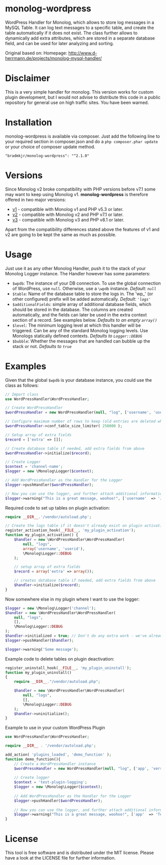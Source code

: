 monolog-wordpress
=============

WordPress Handler for Monolog, which allows to store log messages in a MySQL Table.
It can log text messages to a specific table, and create the table automatically if it does not exist.
The class further allows to dynamically add extra attributes, which are stored in a separate database field, and can be used for later analyzing and sorting.

Original based on:
Homepage: http://www.d-herrmann.de/projects/monolog-mysql-handler/

# Disclaimer
This is a very simple handler for monolog. This version works for custom plugin development, but I would not advise to distribute this code in a public repository for general use on high traffic sites. You have been warned.

# Installation
monolog-wordpress is available via composer. Just add the following line to your required section in composer.json and do a `php composer.phar update` or your choice of composer update method.

```
"bradmkjr/monolog-wordpress": "^2.1.0"
```

# Versions
Since Monolog v2 broke compatibility with PHP versions before v7.1 some may want to keep using Monolog v1. **monolog-wordpress** is therefore offered in two major versions:
* [v1](https://github.com/bradmkjr/monolog-wordpress/tree/v1) - compatible with Monolog v1 and PHP v5.3 or later.
* [v2](https://github.com/bradmkjr/monolog-wordpress/tree/v2) - compatible with Monolog v2 and PHP v7.1 or later.
* [v3](https://github.com/bradmkjr/monolog-wordpress/tree/master) - compatible with Monolog v3 and PHP v8.1 or later.

Apart from the compatibility differences stated above the features of v1 and v2 are going to be kept the same as much as possible.

# Usage
Just use it as any other Monolog Handler, push it to the stack of your Monolog Logger instance. The Handler however has some parameters:

- `$wpdb`: The instance of your DB connection. To use the global connection of WordPress, use `null`. Otherwise, use a `\wpdb` instance. _Default: `null`_
- `$table`:  Name of the database table to store the logs in. The 'wp_' (or other configured) prefix will be added automatically. _Default: `'logs'`_
- `$additionalFields`: simple array of additional database fields, which should be stored in the database. The columns are created automatically, and the fields can later be used in the extra context section of a record. See examples below. _Defaults to an empty `array()`_
- `$level`: The minimum logging level at which this handler will be triggered. Can be any of the standard Monolog logging levels. Use Monologs statically defined contexts. _Defaults to `Logger::DEBUG`_
- `$bubble`: Whether the messages that are handled can bubble up the stack or not. _Defaults to `true`_

# Examples
Given that the global `$wpdb` is your database instance, you could use the class as follows:

```php
// Import class
use WordPressHandler\WordPressHandler;

// Create WordPressHandler
$wordPressHandler = new WordPressHandler(null, "log", ['username', 'userid'], \Monolog\Logger::DEBUG);

// Configure maximum number of rows to keep (old entries are deleted when reached)
$wordPressHandler->conf_table_size_limiter( 250000 );

// Setup array of extra fields
$record = ['extra' => []];

// Create database table if needed, add extra fields from above
$wordPressHandler->initialize($record);

// Create Logger
$context = 'channel-name';
$logger = new \Monolog\Logger($context);

// Add WordPressHandler as the Handler for the Logger
$logger->pushHandler($wordPressHandler);

// Now you can use the logger, and further attach additional information
$logger->warning("This is a great message, woohoo!", ['username'  => 'John Doe', 'userid'  => 245]);
```

Required code to set up tables on plugin activation:

```php
require __DIR__.'/vendor/autoload.php';

// Create the logs table if it doesn't already exist on plugin activation
register_activation_hook(__FILE__, 'my_plugin_activation');
function my_plugin_activation() {
    $handler = new \WordPressHandler\WordPressHandler(
        null, "logs",
        array('username', 'userid'),
        \Monolog\Logger::DEBUG
    );

    // setup array of extra fields
    $record = array('extra' => array());

    // creates database table if needed, add extra fields from above
    $handler->initialize($record);
}
```

Now somewhere else in my plugin where I want to use the logger:
```php
$logger = new \Monolog\Logger('channel');
$handler = new \WordPressHandler\WordPressHandler(
    null, "logs",
    [],
    \Monolog\Logger::DEBUG
);
$handler->initialized = true; // Don't do any extra work - we've already done it.
$logger->pushHandler($handler);

$logger->warning('Some message');
```

Example code to delete tables on plugin deactivation:

```php
register_uninstall_hook(__FILE__, 'my_plugin_uninstall');
function my_plugin_uninstall()
{
    require __DIR__."/vendor/autoload.php";

    $handler = new \WordPressHandler\WordPressHandler(
        null, "logs",
        [],
        \Monolog\Logger::DEBUG
    );
    $handler->uninitialize();
}
```


Example to use in your custom WordPress Plugin

```php
use WordPressHandler\WordPressHandler;

require __DIR__ . '/vendor/autoload.php';

add_action( 'plugins_loaded', 'demo_function' );
function demo_function(){
    // Create a WordPressHandler instance
    $wordPressHandler = new WordPressHandler(null, "log", ['app', 'version'], \Monolog\Logger::DEBUG);
    
    // Create logger
    $context = 'test-plugin-logging';
    $logger = new \Monolog\Logger($context);
    
    // Add WordPressHandler as the Handler for the Logger
    $logger->pushHandler($wordPressHandler);
    
    // Now you can use the logger, and further attach additional information
    $logger->warning("This is a great message, woohoo!", ['app'  => 'Test Plugin', 'version'  => '2.4.5']);
}
```

# License
This tool is free software and is distributed under the MIT license. Please have a look at the LICENSE file for further information.
